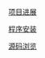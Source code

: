[项目进展](https://github.com/calcitem/Sanmill/wiki/%E9%A1%B9%E7%9B%AE%E8%BF%9B%E5%B1%95)

[程序安装](https://github.com/calcitem/Sanmill/wiki/%E7%A8%8B%E5%BA%8F%E5%AE%89%E8%A3%85)

[源码浏览](https://sourcegraph.com/github.com/calcitem/Sanmill)
